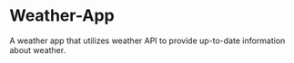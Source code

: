 # Weather-App
A weather app that utilizes weather API to provide up-to-date information about weather.
